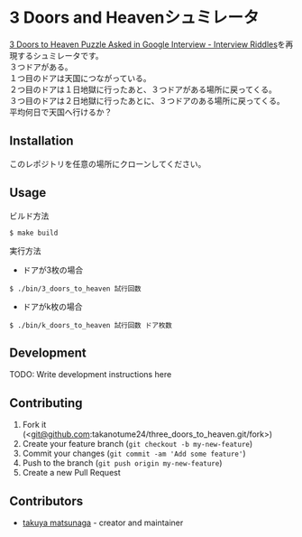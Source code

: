 # 3 Doors and Heavenシュミレータ

[3 Doors to Heaven Puzzle Asked in Google Interview - Interview Riddles](http://www.crazyforcode.com/heaven-hell-puzzle/)を再現するシュミレータです。  
３つドアがある。  
１つ目のドアは天国につながっている。  
２つ目のドアは１日地獄に行ったあと、３つドアがある場所に戻ってくる。  
３つ目のドアは２日地獄に行ったあとに、３つドアのある場所に戻ってくる。  
平均何日で天国へ行けるか？  
## Installation

このレポジトリを任意の場所にクローンしてください。
## Usage
ビルド方法
```
$ make build
```

実行方法
- ドアが3枚の場合
```
$ ./bin/3_doors_to_heaven 試行回数
```
- ドアがk枚の場合
```
$ ./bin/k_doors_to_heaven 試行回数 ドア枚数

```
## Development

TODO: Write development instructions here

## Contributing

1. Fork it (<git@github.com:takanotume24/three_doors_to_heaven.git/fork>)
2. Create your feature branch (`git checkout -b my-new-feature`)
3. Commit your changes (`git commit -am 'Add some feature'`)
4. Push to the branch (`git push origin my-new-feature`)
5. Create a new Pull Request

## Contributors

- [takuya matsunaga](https://github.com/takanotume24) - creator and maintainer
